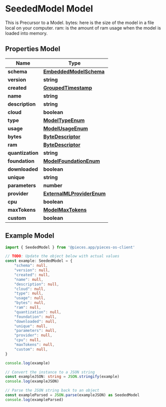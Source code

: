 
# SeededModel Model

This is Precursor to a Model.  bytes: here is the size of the model in a file local on your computer. ram: is the amount of ram usage when the model is loaded into memory.

## Properties Model

Name | Type
------------ | -------------
**schema** | [**EmbeddedModelSchema**](EmbeddedModelSchema)
**version** | **string**
**created** | [**GroupedTimestamp**](GroupedTimestamp)
**name** | **string**
**description** | **string**
**cloud** | **boolean**
**type** | [**ModelTypeEnum**](ModelTypeEnum)
**usage** | [**ModelUsageEnum**](ModelUsageEnum)
**bytes** | [**ByteDescriptor**](ByteDescriptor)
**ram** | [**ByteDescriptor**](ByteDescriptor)
**quantization** | **string**
**foundation** | [**ModelFoundationEnum**](ModelFoundationEnum)
**downloaded** | **boolean**
**unique** | **string**
**parameters** | **number**
**provider** | [**ExternalMLProviderEnum**](ExternalMLProviderEnum)
**cpu** | **boolean**
**maxTokens** | [**ModelMaxTokens**](ModelMaxTokens)
**custom** | **boolean**

## Example Model

```typescript
import { SeededModel } from '@pieces.app/pieces-os-client'

// TODO: Update the object below with actual values
const example: SeededModel = {
    "schema": null,
    "version": null,
    "created": null,
    "name": null,
    "description": null,
    "cloud": null,
    "type": null,
    "usage": null,
    "bytes": null,
    "ram": null,
    "quantization": null,
    "foundation": null,
    "downloaded": null,
    "unique": null,
    "parameters": null,
    "provider": null,
    "cpu": null,
    "maxTokens": null,
    "custom": null,
}

console.log(example)

// Convert the instance to a JSON string
const exampleJSON: string = JSON.stringify(example)
console.log(exampleJSON)

// Parse the JSON string back to an object
const exampleParsed = JSON.parse(exampleJSON) as SeededModel
console.log(exampleParsed)
```


